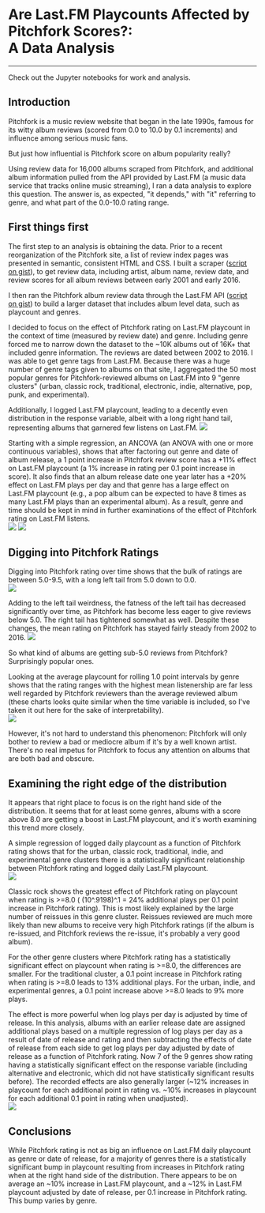 # Are Last.FM Playcounts Affected by Pitchfork Scores?:<br>A Data Analysis

<hr>

<p>Check out the Jupyter notebooks for work and analysis.

<h2>Introduction</h2>

<p>Pitchfork is a music review website that began in the late 1990s, famous for its witty album reviews (scored from 0.0 to 10.0 by 0.1 increments) and influence among serious music fans.

<p>But just how influential is Pitchfork score on album popularity really?

<p>Using review data for 16,000 albums scraped from Pitchfork, and additional album information pulled from the API provided by Last.FM (a music data service that tracks online music streaming), I ran a data analysis to explore this question. The answer is, as expected, "it depends," with "it" referring to genre, and what part of the 0.0-10.0 rating range.

<h2>First things first</h2>

<p>The first step to an analysis is obtaining the data. Prior to a recent reorganization of the Pitchfork site, a list of review index pages was presented in semantic, consistent HTML and CSS. I built a scraper (<a href="https://gist.github.com/JBlumstein/d475f62e686e0d55ab56dae1a0503211">script on gist</a>), to get review data, including artist, album name, review date, and review scores for all album reviews between early 2001 and early 2016.</p>

<p>I then ran the Pitchfork album review data through the Last.FM API (<a href="https://gist.github.com/JBlumstein/2d8d69652ad34f9a9c6766ceb3fc4630">script on gist</a>) to build a larger dataset that includes album level data, such as playcount and genres.</p>

<p>I decided to focus on the effect of Pitchfork rating on Last.FM playcount in the context of time (measured by review date) and genre. Including genre forced me to narrow down the dataset to the ~10K albums out of 16K+ that included genre information. The reviews are dated between 2002 to 2016. I was able to get genre tags from Last.FM. Because there was a huge number of genre tags given to albums on that site, I aggregated the 50 most popular genres for Pitchfork-reviewed albums on Last.FM into 9 "genre clusters" (urban, classic rock, traditional, electronic, indie, alternative, pop, punk, and experimental).

<p>Additionally, I logged Last.FM playcount, leading to a decently even distribution in the response variable, albeit with a long right hand tail, representing albums that garnered few listens on Last.FM.

<img src="https://raw.githubusercontent.com/JBlumstein/myassets/master/log_plays_per_day_genres_inc.png">

<p>Starting with a simple regression, an ANCOVA (an ANOVA with one or more continuous variables), shows that after factoring out genre and date of album release, a 1 point increase in Pitchfork review score has a +11% effect on Last.FM playcount (a 1% increase in rating per 0.1 point increase in score). It also finds that an album release date one year later has a +20% effect on Last.FM plays per day and that genre has a large effect on Last.FM playcount (e.g., a pop album can be expected to have 8 times as many Last.FM plays than an experimental album). As a result, genre and time should be kept in mind in further examinations of the effect of Pitchfork rating on Last.FM listens.

<br>

<img src="https://raw.githubusercontent.com/JBlumstein/myassets/master/anova_results.jpg">
<img src="https://raw.githubusercontent.com/JBlumstein/myassets/master/change_in_plays.jpg">

<br>

<h2>Digging into Pitchfork Ratings</h2>

<p>Digging into Pitchfork rating over time shows that the bulk of ratings are between 5.0-9.5, with a long left tail from 5.0 down to 0.0.

<br>

<img src="https://raw.githubusercontent.com/JBlumstein/myassets/master/dists.png">

<br>

<p>Adding to the left tail weirdness, the fatness of the left tail has decreased significantly over time, as Pitchfork has become less eager to give reviews below 5.0. The right tail has tightened somewhat as well. Despite these changes, the mean rating on Pitchfork has stayed fairly steady from 2002 to 2016.

<img src="https://raw.githubusercontent.com/JBlumstein/myassets/master/pfkquantiles.png">

<br>

<p>So what kind of albums are getting sub-5.0 reviews from Pitchfork? Surprisingly popular ones.

<p>Looking at the average playcount for rolling 1.0 point intervals by genre shows that the rating ranges with the highest mean listenership are far less well regarded by Pitchfork reviewers than the average reviewed album (these charts looks quite similar when the time variable is included, so I've taken it out here for the sake of interpretability).

<br>

<img src="https://raw.githubusercontent.com/JBlumstein/myassets/master/rolling_playcounts_per_rating.png">

<br>

<p>However, it's not hard to understand this phenomenon: Pitchfork will only bother to review a bad or mediocre album if it's by a well known artist. There's no real impetus for Pitchfork to focus any attention on albums that are both bad and obscure.

<h2>Examining the right edge of the distribution</h2>

<p>It appears that right place to focus is on the right hand side of the distribution. It seems that for at least some genres, albums with a score above 8.0 are getting a boost in Last.FM playcount, and it's worth examining this trend more closely.

<p>A simple regression of logged daily playcount as a function of Pitchfork rating shows that for the urban, classic rock, traditional, indie, and experimental genre clusters there is a statistically significant relationship between Pitchfork rating and logged daily Last.FM playcount.

<br>

<img src="https://raw.githubusercontent.com/JBlumstein/myassets/master/eight_plus_by_genre.png">

<br>

<p>Classic rock shows the greatest effect of Pitchfork rating on playcount when rating is >=8.0 ( (10^.9198)^.1 = 24% additional plays per 0.1 point increase in Pitchfork rating). This is most likely explained by the large number of reissues in this genre cluster. Reissues reviewed are much more likely than new albums to receive very high Pitchfork ratings (if the album is re-issued, and Pitchfork reviews the re-issue, it's probably a very good album).

<p>For the other genre clusters where Pitchfork rating has a statistically significant effect on playcount when rating is >=8.0, the differences are smaller. For the traditional cluster, a 0.1 point increase in Pitchfork rating when rating is >=8.0 leads to 13% additional plays. For the urban, indie, and experimental genres, a 0.1 point increase above >=8.0 leads to 9% more plays.

<p>The effect is more powerful when log plays per day is adjusted by time of release. In this analysis, albums with an earlier release date are assigned additional plays based on a multiple regression of log plays per day as a result of date of release and rating and then subtracting the effects of date of release from each side to get log plays per day adjusted by date of release as a function of Pitchfork rating. Now 7 of the 9 genres show rating having a statistically significant effect on the response variable (including alternative and electronic, which did not have statistically significant results before). The recorded effects are also generally larger (~12% increases in playcount for each additional point in rating vs. ~10% increases in playcount for each additional 0.1 point in rating when unadjusted).

<br>

<img src="https://raw.githubusercontent.com/JBlumstein/myassets/master/regress_results_time_adj.png">

<br>

<h2>Conclusions</h2>

<p>While Pitchfork rating is not as big an influence on Last.FM daily playcount as genre or date of release, for a majority of genres there is a statistically significant bump in playcount resulting from increases in Pitchfork rating when at the right hand side of the distribution. There appears to be on average an ~10% increase in Last.FM playcount, and a ~12% in Last.FM playcount adjusted by date of release, per 0.1 increase in Pitchfork rating. This bump varies by genre.
